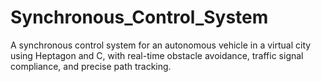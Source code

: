 # Synchronous_Control_System
A synchronous control system for an autonomous vehicle in a virtual city using Heptagon and C, with real-time obstacle avoidance, traffic signal compliance, and precise path tracking.
